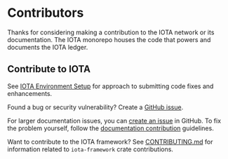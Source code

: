 # Contributors

Thanks for considering making a contribution to the IOTA network or its documentation. The IOTA monorepo houses the code that powers and documents the IOTA ledger.

## Contribute to IOTA

See [IOTA Environment Setup](https://github.com/iotaledger/iota/blob/main/docs/content/guides/developer/getting-started/iota-environment.mdx) for approach to submitting code fixes and enhancements.

Found a bug or security vulnerability? Create a [GitHub issue](https://github.com/iotaledger/iota/issues/new/choose).

For larger documentation issues, you can [create an issue](https://github.com/iotaledger/iota/issues/new/choose) in GitHub. To fix the problem yourself, follow the [documentation contribution](./docs/content/references/contribute/contribution-process.mdx) guidelines.

Want to contribute to the IOTA framework? See [CONTRIBUTING.md](https://github.com/iotaledger/iota/blob/main/crates/iota-framework/CONTRIBUTING.md) for information related to `iota-framework` crate contributions.
